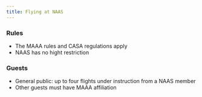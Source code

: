 ```yaml
---
title: Flying at NAAS
---
```


### Rules

- The MAAA rules and CASA regulations apply
- NAAS has no hight restriction

### Guests

- General public: up to four flights under instruction from a NAAS member
- Other guests must have MAAA affiliation


